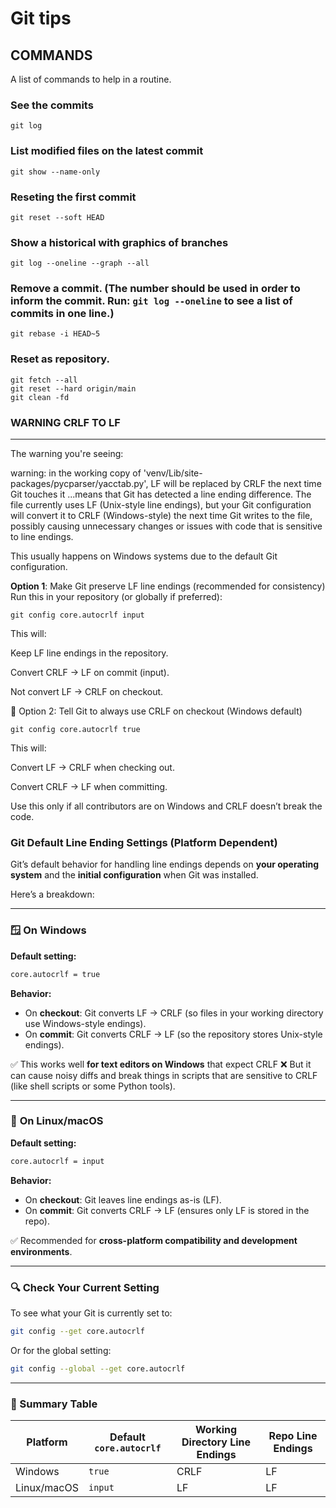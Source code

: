 # Git tips

## COMMANDS

A list of commands to help in a routine.

### See the commits
```
git log
```
### List modified files on the latest commit
```
git show --name-only
```
### Reseting the first commit 
```
git reset --soft HEAD 
```
### Show a historical with graphics of branches
```
git log --oneline --graph --all
```
### Remove a commit. (The number should be used in order to inform the commit. Run: `git log --oneline` to see a list of commits in one line.)
```
git rebase -i HEAD~5
```
### Reset as repository.
```
git fetch --all
git reset --hard origin/main
git clean -fd
```

### WARNING CRLF TO LF
---

The warning you're seeing:

warning: in the working copy of 'venv/Lib/site-packages/pycparser/yacctab.py', LF will be replaced by CRLF the next time Git touches it
...means that Git has detected a line ending difference. The file currently uses LF (Unix-style line endings), but your Git configuration will convert it to CRLF (Windows-style) the next time Git writes to the file, possibly causing unnecessary changes or issues with code that is sensitive to line endings.

This usually happens on Windows systems due to the default Git configuration.

**Option 1**: Make Git preserve LF line endings (recommended for consistency)
Run this in your repository (or globally if preferred):

```
git config core.autocrlf input
```

This will:

Keep LF line endings in the repository.

Convert CRLF → LF on commit (input).

Not convert LF → CRLF on checkout.

🔧 Option 2: Tell Git to always use CRLF on checkout (Windows default)

```
git config core.autocrlf true
```
This will:

Convert LF → CRLF when checking out.

Convert CRLF → LF when committing.

Use this only if all contributors are on Windows and CRLF doesn’t break the code.

### Git Default Line Ending Settings (Platform Dependent)

Git’s default behavior for handling line endings depends on **your operating system** and the **initial configuration** when Git was installed.

Here’s a breakdown:

---

### 🪟 **On Windows**

**Default setting:**

```bash
core.autocrlf = true
```

**Behavior:**

* On **checkout**: Git converts LF → CRLF (so files in your working directory use Windows-style endings).
* On **commit**: Git converts CRLF → LF (so the repository stores Unix-style endings).

✅ This works well **for text editors on Windows** that expect CRLF
❌ But it can cause noisy diffs and break things in scripts that are sensitive to CRLF (like shell scripts or some Python tools).

---

### 🐧 **On Linux/macOS**

**Default setting:**

```bash
core.autocrlf = input
```

**Behavior:**

* On **checkout**: Git leaves line endings as-is (LF).
* On **commit**: Git converts CRLF → LF (ensures only LF is stored in the repo).

✅ Recommended for **cross-platform compatibility and development environments**.

---

### 🔍 Check Your Current Setting

To see what your Git is currently set to:

```bash
git config --get core.autocrlf
```

Or for the global setting:

```bash
git config --global --get core.autocrlf
```

---

### 📌 Summary Table

| Platform    | Default `core.autocrlf` | Working Directory Line Endings | Repo Line Endings |
| ----------- | ----------------------- | ------------------------------ | ----------------- |
| Windows     | `true`                  | CRLF                           | LF                |
| Linux/macOS | `input`                 | LF                             | LF                |


